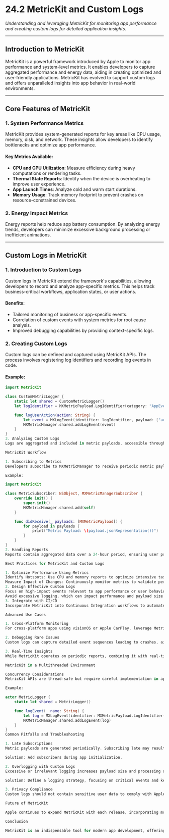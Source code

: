 # 24.2 MetricKit and Custom Logs  
*Understanding and leveraging MetricKit for monitoring app performance and creating custom logs for detailed application insights.*

---

## Introduction to MetricKit  
MetricKit is a powerful framework introduced by Apple to monitor app performance and system-level metrics. It enables developers to capture aggregated performance and energy data, aiding in creating optimized and user-friendly applications. MetricKit has evolved to support custom logs and offers unparalleled insights into app behavior in real-world environments.

---

## Core Features of MetricKit  

### 1. System Performance Metrics  
MetricKit provides system-generated reports for key areas like CPU usage, memory, disk, and network. These insights allow developers to identify bottlenecks and optimize app performance.  

#### Key Metrics Available:
- **CPU and GPU Utilization**: Measure efficiency during heavy computations or rendering tasks.
- **Thermal State Reports**: Identify when the device is overheating to improve user experience.
- **App Launch Times**: Analyze cold and warm start durations.
- **Memory Usage**: Track memory footprint to prevent crashes on resource-constrained devices.

### 2. Energy Impact Metrics  
Energy reports help reduce app battery consumption. By analyzing energy trends, developers can minimize excessive background processing or inefficient animations.  

---

## Custom Logs in MetricKit  

### 1. Introduction to Custom Logs  
Custom logs in MetricKit extend the framework's capabilities, allowing developers to record and analyze app-specific metrics. This helps track business-critical workflows, application states, or user actions.  

#### Benefits:
- Tailored monitoring of business or app-specific events.
- Correlation of custom events with system metrics for root cause analysis.
- Improved debugging capabilities by providing context-specific logs.

### 2. Creating Custom Logs  
Custom logs can be defined and captured using MetricKit APIs. The process involves registering log identifiers and recording log events in code.  

#### Example:
```swift
import MetricKit

class CustomMetricLogger {
    static let shared = CustomMetricLogger()
    let logIdentifier = MXMetricPayload.LogIdentifier(category: "AppEvent", name: "UserInteraction")

    func logUserAction(action: String) {
        let event = MXLogEvent(identifier: logIdentifier, payload: ["action": action])
        MXMetricManager.shared.addLogEvent(event)
    }
}
3. Analyzing Custom Logs
Logs are aggregated and included in metric payloads, accessible through periodic reports. Developers can analyze these logs using Apple's Developer Console or by processing JSON payloads.

MetricKit Workflow

1. Subscribing to Metrics
Developers subscribe to MXMetricManager to receive periodic metric payloads.

Example:

import MetricKit

class MetricSubscriber: NSObject, MXMetricManagerSubscriber {
    override init() {
        super.init()
        MXMetricManager.shared.add(self)
    }

    func didReceive(_ payloads: [MXMetricPayload]) {
        for payload in payloads {
            print("Metric Payload: \(payload.jsonRepresentation())")
        }
    }
}
2. Handling Reports
Reports contain aggregated data over a 24-hour period, ensuring user privacy while providing valuable insights. Developers can export reports in JSON format for analysis or integrate them into third-party monitoring tools.

Best Practices for MetricKit and Custom Logs

1. Optimize Performance Using Metrics
Identify Hotspots: Use CPU and memory reports to optimize intensive tasks.
Measure Impact of Changes: Continuously monitor metrics to validate performance improvements.
2. Design Effective Custom Logs
Focus on high-impact events relevant to app performance or user behavior.
Avoid excessive logging, which can impact performance and payload size.
3. Integrate with CI/CD
Incorporate MetricKit into Continuous Integration workflows to automate performance regression detection. This ensures consistent performance throughout development cycles.

Advanced Use Cases

1. Cross-Platform Monitoring
For cross-platform apps using visionOS or Apple CarPlay, leverage MetricKit to ensure consistent performance across devices. Specific metrics for rendering and thermal state management are critical for these platforms.

2. Debugging Rare Issues
Custom logs can capture detailed event sequences leading to crashes, aiding in debugging intermittent issues.

3. Real-Time Insights
While MetricKit operates on periodic reports, combining it with real-time logging systems (e.g., os_log or Firebase) provides a comprehensive monitoring solution.

MetricKit in a Multithreaded Environment

Concurrency Considerations
MetricKit APIs are thread-safe but require careful implementation in apps leveraging Swift concurrency. Use Task and Actor models to isolate logging logic.

Example:

actor MetricLogger {
    static let shared = MetricLogger()

    func logEvent(_ name: String) {
        let log = MXLogEvent(identifier: MXMetricPayload.LogIdentifier(category: "App", name: name))
        MXMetricManager.shared.addLogEvent(log)
    }
}
Common Pitfalls and Troubleshooting

1. Late Subscriptions
Metric payloads are generated periodically. Subscribing late may result in missed data for the current session.

Solution: Add subscribers during app initialization.

2. Overlogging with Custom Logs
Excessive or irrelevant logging increases payload size and processing overhead.

Solution: Define a logging strategy, focusing on critical events and key metrics.

3. Privacy Compliance
Custom logs should not contain sensitive user data to comply with Apple's App Store guidelines and GDPR/CCPA regulations.

Future of MetricKit

Apple continues to expand MetricKit with each release, incorporating more granular insights and supporting emerging platforms like visionOS. Developers should stay updated with WWDC sessions and official documentation to leverage new features.

Conclusion

MetricKit is an indispensable tool for modern app development, offering actionable insights into app performance, energy consumption, and user behavior. Combined with custom logs, MetricKit empowers developers to build efficient, user-centric, and reliable applications across Apple platforms. By adhering to best practices and leveraging the latest Swift advancements, you can ensure your apps deliver exceptional performance and quality.
